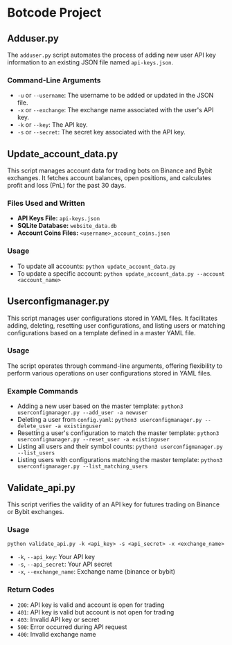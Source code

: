 # Botcode Project

## Adduser.py

The `adduser.py` script automates the process of adding new user API key information to an existing JSON file named `api-keys.json`.

### Command-Line Arguments

- `-u` or `--username`: The username to be added or updated in the JSON file.
- `-x` or `--exchange`: The exchange name associated with the user's API key.
- `-k` or `--key`: The API key.
- `-s` or `--secret`: The secret key associated with the API key.

## Update_account_data.py

This script manages account data for trading bots on Binance and Bybit exchanges. It fetches account balances, open positions, and calculates profit and loss (PnL) for the past 30 days.

### Files Used and Written

- **API Keys File:** `api-keys.json`
- **SQLite Database:** `website_data.db`
- **Account Coins Files:** `<username>_account_coins.json`

### Usage

- To update all accounts: `python update_account_data.py`
- To update a specific account: `python update_account_data.py --account <account_name>`

## Userconfigmanager.py

This script manages user configurations stored in YAML files. It facilitates adding, deleting, resetting user configurations, and listing users or matching configurations based on a template defined in a master YAML file.

### Usage

The script operates through command-line arguments, offering flexibility to perform various operations on user configurations stored in YAML files.

### Example Commands

- Adding a new user based on the master template: `python3 userconfigmanager.py --add_user -a newuser`
- Deleting a user from `config.yaml`: `python3 userconfigmanager.py --delete_user -a existinguser`
- Resetting a user's configuration to match the master template: `python3 userconfigmanager.py --reset_user -a existinguser`
- Listing all users and their symbol counts: `python3 userconfigmanager.py --list_users`
- Listing users with configurations matching the master template: `python3 userconfigmanager.py --list_matching_users`

## Validate_api.py

This script verifies the validity of an API key for futures trading on Binance or Bybit exchanges.

### Usage

`python validate_api.py -k <api_key> -s <api_secret> -x <exchange_name>`

- `-k`, `--api_key`: Your API key
- `-s`, `--api_secret`: Your API secret
- `-x`, `--exchange_name`: Exchange name (binance or bybit)

### Return Codes

- `200`: API key is valid and account is open for trading
- `401`: API key is valid but account is not open for trading
- `403`: Invalid API key or secret
- `500`: Error occurred during API request
- `400`: Invalid exchange name
